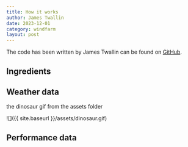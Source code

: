 ```yaml
---
title: How it works
author: James Twallin
date: 2023-12-01
category: windfarm
layout: post
---
```


The code has been written by James Twallin can be found on [GitHub][1]. 

Ingredients
-------------

## Weather data

the dinosaur gif from the assets folder



![]({{ site.baseurl }}/assets/dinosaur.gif)




## Performance data


[1]: https://github.com/JamesTwallin/BM_analysis
